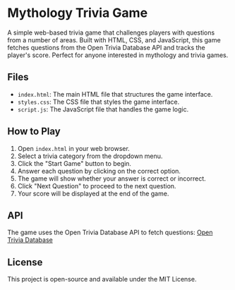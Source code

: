 # Mythology Trivia Game

A simple web-based trivia game that challenges players with questions from a number of areas. Built with HTML, CSS, and
JavaScript, this game fetches questions from the Open Trivia Database API and tracks the player's score. Perfect for
anyone interested in mythology and trivia games.

## Files

- `index.html`: The main HTML file that structures the game interface.
- `styles.css`: The CSS file that styles the game interface.
- `script.js`: The JavaScript file that handles the game logic.

## How to Play

1. Open `index.html` in your web browser.
2. Select a trivia category from the dropdown menu.
3. Click the "Start Game" button to begin.
4. Answer each question by clicking on the correct option.
5. The game will show whether your answer is correct or incorrect.
6. Click "Next Question" to proceed to the next question.
7. Your score will be displayed at the end of the game.

## API

The game uses the Open Trivia Database API to fetch questions:
[Open Trivia Database](https://opentdb.com/)

## License

This project is open-source and available under the MIT License.
